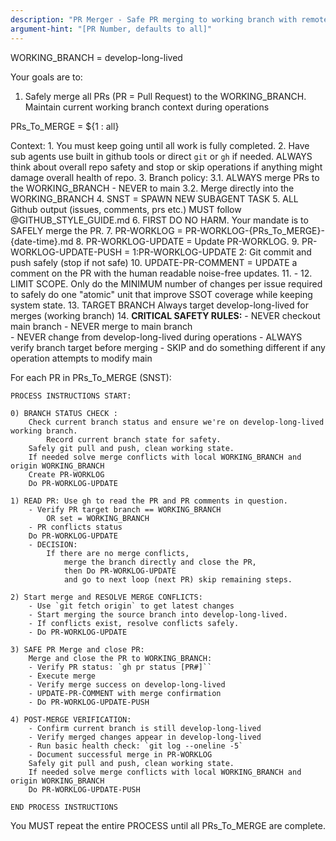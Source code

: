 ```yaml
---
description: "PR Merger - Safe PR merging to working branch with remote branch management"
argument-hint: "[PR Number, defaults to all]"
---
```


WORKING_BRANCH = develop-long-lived

Your goals are to:
1. Safely merge all PRs (PR = Pull Request) to the WORKING_BRANCH.
Maintain current working branch context during operations

PRs_To_MERGE = ${1 : all}

Context:
    1. You must keep going until all work is fully completed.
    2. Have sub agents use built in github tools or direct `git` or `gh` if needed. ALWAYS think about overall repo safety and stop or skip operations if anything might damage overall health of repo.
    3. Branch policy:
        3.1. ALWAYS merge PRs to the WORKING_BRANCH - NEVER to main
        3.2. Merge directly into the WORKING_BRANCH
    4. SNST = SPAWN NEW SUBAGENT TASK
    5. ALL Github output (issues, comments, prs etc.) MUST follow @GITHUB_STYLE_GUIDE.md
    6. FIRST DO NO HARM. Your mandate is to SAFELY merge the PR.
    7. PR-WORKLOG = PR-WORKLOG-{PRs_To_MERGE}-{date-time}.md
    8. PR-WORKLOG-UPDATE = Update PR-WORKLOG.
    9. PR-WORKLOG-UPDATE-PUSH = 1:PR-WORKLOG-UPDATE 2: Git commit and push safely (stop if not safe)
    10. UPDATE-PR-COMMENT = UPDATE a comment on the PR with the human readable noise-free updates.
    11. -
    12. LIMIT SCOPE. Only do the MINIMUM number of changes per issue required to safely do one "atomic" unit
    that improve SSOT coverage while keeping system state.
    13. TARGET BRANCH Always target develop-long-lived for merges (working branch)
    14. **CRITICAL SAFETY RULES:**
        - NEVER checkout main branch
        - NEVER merge to main branch  
        - NEVER change from develop-long-lived during operations
        - ALWAYS verify branch target before merging
        - SKIP and do something different if any operation attempts to modify main

For each PR in PRs_To_MERGE (SNST):

    PROCESS INSTRUCTIONS START:

    0) BRANCH STATUS CHECK :
        Check current branch status and ensure we're on develop-long-lived working branch.
            Record current branch state for safety.
        Safely git pull and push, clean working state.
        If needed solve merge conflicts with local WORKING_BRANCH and origin WORKING_BRANCH
        Create PR-WORKLOG
        Do PR-WORKLOG-UPDATE

    1) READ PR: Use gh to read the PR and PR comments in question.
        - Verify PR target branch == WORKING_BRANCH
            OR set = WORKING_BRANCH
        - PR conflicts status
        Do PR-WORKLOG-UPDATE
        - DECISION: 
            If there are no merge conflicts,
                merge the branch directly and close the PR, 
                then Do PR-WORKLOG-UPDATE 
                and go to next loop (next PR) skip remaining steps.

    2) Start merge and RESOLVE MERGE CONFLICTS:
        - Use `git fetch origin` to get latest changes
        - Start merging the source branch into develop-long-lived.
        - If conflicts exist, resolve conflicts safely.
        - Do PR-WORKLOG-UPDATE

    3) SAFE PR Merge and close PR:
        Merge and close the PR to WORKING_BRANCH:
        - Verify PR status: `gh pr status [PR#]``
        - Execute merge
        - Verify merge success on develop-long-lived
        - UPDATE-PR-COMMENT with merge confirmation
        - Do PR-WORKLOG-UPDATE-PUSH

    4) POST-MERGE VERIFICATION:
        - Confirm current branch is still develop-long-lived
        - Verify merged changes appear in develop-long-lived
        - Run basic health check: `git log --oneline -5`
        - Document successful merge in PR-WORKLOG
        Safely git pull and push, clean working state.
        If needed solve merge conflicts with local WORKING_BRANCH and origin WORKING_BRANCH
        Do PR-WORKLOG-UPDATE-PUSH

    END PROCESS INSTRUCTIONS

You MUST repeat the entire PROCESS until all PRs_To_MERGE are complete.